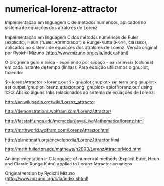# numerical-lorenz-attractor
Implementação em linguagem C de métodos numéricos, aplicados no sistema de equações dos atratores de Lorenz

Implementação em linguagem C dos métodos numéricos de Euler (explicito), Heun ("Euler Aprimorado") e Runge-Kutta (RK44, classico), aplicados no sistema de equações dos atratores de Lorenz.
Versão original por Ryoichi Mizuno (http://www.mizuno.org/c/la/index.shtml)

O programa gera a saida - separando por espaço - as variaveis (colunas) em cada instante de tempo (linhas). Para exibição utilizamos o gnuplot, fazendo:

$> lorenzAttractor > lorenz.out
$> gnuplot
gnuplot> set term png
gnuplot> set output 'gnuplot_lorenz_attactor.png'
gnuplot> splot 'lorenz.out' using 1:2:3
Abaixo alguns links relacionados ao sistema de equações de Lorenz:

http://en.wikipedia.org/wiki/Lorenz_attractor

http://demonstrations.wolfram.com/LorenzAttractor/

http://facstaff.unca.edu/mcmcclur/java/LiveMathematica/lorenz.html

http://mathworld.wolfram.com/LorenzAttractor.html

http://planetmath.org/encyclopedia/LorenzAttractor.html

http://math.fullerton.edu/mathews/n2003/LorenzAttractorMod.html

An implementation in C language of numerical methods (Explicit Euler, Heun and Classic Runge Kutta) applied to Lorenz Attractor equations.

Original version by Ryoichi Mizuno (http://www.mizuno.org/c/la/index.shtml)
